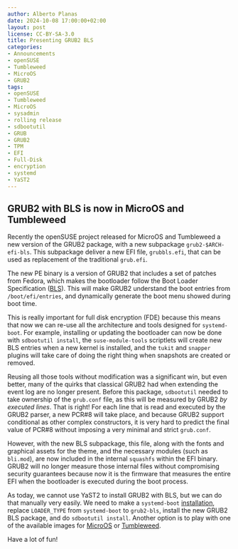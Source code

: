 ```yaml
---
author: Alberto Planas
date: 2024-10-08 17:00:00+02:00
layout: post
license: CC-BY-SA-3.0
title: Presenting GRUB2 BLS
categories:
- Announcements
- openSUSE
- Tumbleweed
- MicroOS
- GRUB2
tags:
- openSUSE
- Tumbleweed
- MicroOS
- sysadmin
- rolling release
- sdbootutil
- GRUB
- GRUB2
- TPM
- EFI
- Full-Disk
- encryption
- systemd
- YaST2
---
```



## GRUB2 with BLS is now in MicroOS and Tumbleweed

Recently the openSUSE project released for MicroOS and Tumbleweed a new version of the GRUB2 package, with a new subpackage `grub2-$ARCH-efi-bls`. This subpackage deliver a new EFI file, `grubbls.efi`, that can be used as replacement of the traditional `grub.efi`.

The new PE binary is a version of GRUB2 that includes a set of patches from Fedora, which makes the bootloader follow the Boot Loader Specification ([BLS](https://uapi-group.org/specifications/specs/boot_loader_specification/)). This will make GRUB2 understand the boot entries from `/boot/efi/entries`, and dynamically generate the boot menu showed during boot time.

This is really important for full disk encryption (FDE) because this means that now we can re-use all the architecture and tools designed for `systemd-boot`.  For example, installing or updating the bootloader can now be done with `sdbootutil install`, the `suse-module-tools` scriptlets will create new BLS entries when a new kernel is installed, and the `tukit` and `snapper` plugins will take care of doing the right thing when snapshots are created or removed.

Reusing all those tools without modification was a significant win, but even better, many of the quirks that classical GRUB2 had when extending the event log are no longer present. Before this package, `sdbootutil` needed to take ownership of the `grub.conf` file, as this will be measured by GRUB2 *by executed lines*. That is right! For each line that is read and executed by the GRUB2 parser, a new PCR#8 will take place, and because GRUB2 support conditional as other complex constructors, it is very hard to predict the final value of PCR#8 without imposing a very minimal and strict `grub.conf`.

However, with the new BLS subpackage, this file, along with the fonts and graphical assets for the theme, and the necessary modules (such as `bli.mod`), are now included in the internal `squashfs` within the EFI binary. GRUB2 will no longer measure those internal files without compromising security guarantees because now it is the firmware that measures the entire EFI when the bootloader is executed during the boot process.

As today, we cannot use YaST2 to install GRUB2 with BLS, but we can do that manually very easily. We need to make a `systemd-boot` [installation](https://en.opensuse.org/Portal:MicroOS/FDE#Installation_with_YaST), replace `LOADER_TYPE` from `systemd-boot` to `grub2-bls`, install the new GRUB2 BLS package, and do `sdbootutil install`. Another option is to play with one of the available images for [MicroOS](https://download.opensuse.org/tumbleweed/appliances/openSUSE-MicroOS.x86_64-kvm-and-xen-grub-bls.qcow2) or [Tumbleweed]( https://download.opensuse.org/tumbleweed/appliances/openSUSE-Tumbleweed-Minimal-VM.x86_64-kvm-and-xen-grub-bls.qcow2).

Have a lot of fun!

<meta name="openSUSE, Developers, sysadmin, user, Open Source, Linux, GRUB2, systemd, sdbootutil, rolling release, MicroOS" content="HTML,CSS,XML,JavaScript">
